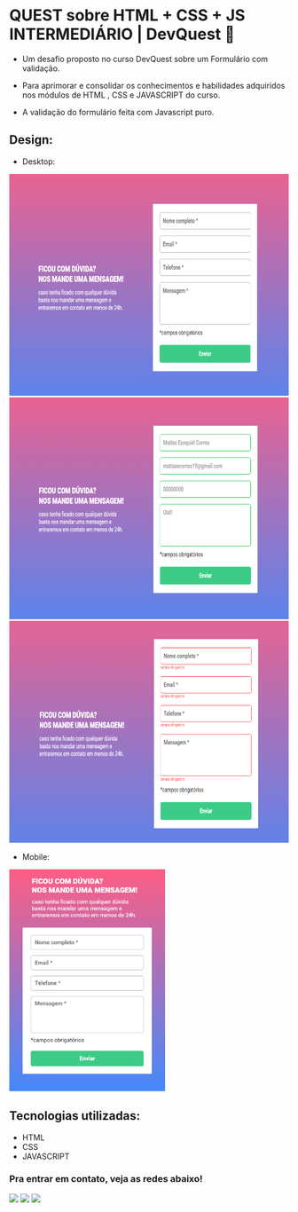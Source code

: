 # QUEST sobre HTML + CSS + JS INTERMEDIÁRIO | DevQuest 🚀

* Um desafio proposto no curso DevQuest sobre um Formulário com validação.

* Para aprimorar e consolidar os conhecimentos e habilidades adquiridos nos módulos de HTML , CSS e JAVASCRIPT do curso. 

* A validação do formulário feita com Javascript puro.


## Design:
* Desktop:
<img height="400em" src="./src/design/desktop-design1.png" alt="Projeto Formulario - Versão Desktop">
<img height="400em" src="./src/design/desktop-design2.png" alt="Projeto Formulario - Versão Desktop">
<img height="400em" src="./src/design/desktop-design3.png" alt="Projeto Formulario - Versão Desktop">

* Mobile:
<img height="400em" src="./src/design/mobile-design.png" alt="Projeto Formulario - Versão Mobile">

## Tecnologias utilizadas:

 * HTML
 * CSS
 * JAVASCRIPT

 ### Pra entrar em contato, veja as redes abaixo!
 
<div> 
  <a href="https://instagram.com/maticorrea10" target="_blank"><img src="https://img.shields.io/badge/-Instagram-%23E4405F?style=for-the-badge&logo=instagram&logoColor=white" target="_blank"></a>
  <a href = "https://matiasecorrea19@gmail.com"><img src="https://img.shields.io/badge/-Gmail-%23333?style=for-the-badge&logo=gmail&logoColor=white" target="_blank"></a>
  <a href="https://www.linkedin.com/in/matías-ezequiel-correa" target="_blank"><img src="https://img.shields.io/badge/-LinkedIn-%230077B5?style=for-the-badge&logo=linkedin&logoColor=white" target="_blank"></a> 
</div>
